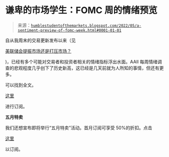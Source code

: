 <!--yml

类别：未分类

日期：2024-05-18 01:44:45

-->

# 谦卑的市场学生：FOMC 周的情绪预览

> 来源：[`humblestudentofthemarkets.blogspot.com/2022/05/a-sentiment-preview-of-fomc-week.html#0001-01-01`](https://humblestudentofthemarkets.blogspot.com/2022/05/a-sentiment-preview-of-fomc-week.html#0001-01-01)

自从我周末的交易更新发布以来（见

[美联储会提振市场还是打压市场？](https://humblestudentofthemarkets.com/2022/05/01/will-the-fed-rally-or-tank-markets-next-week/)

)，已经有多个可能对交易者和投资者相关的情绪指标浮出水面。AAII 每周情绪调查的悲观程度几乎创下了历史新高，这已经是几天前就为人所知的事情，但还有更多。

可以找到全文。

[这里](https://humblestudentofthemarkets.com/2022/05/02/a-sentiment-preview-of-fomc-week/)

进行订阅。

**五月特卖**

我们还想宣布即将举行“五月特卖”活动。首月订阅可享受 50%的折扣。点击

[这里](https://humblestudentofthemarkets.com/shop-2/?orderby=price)

以订阅。
